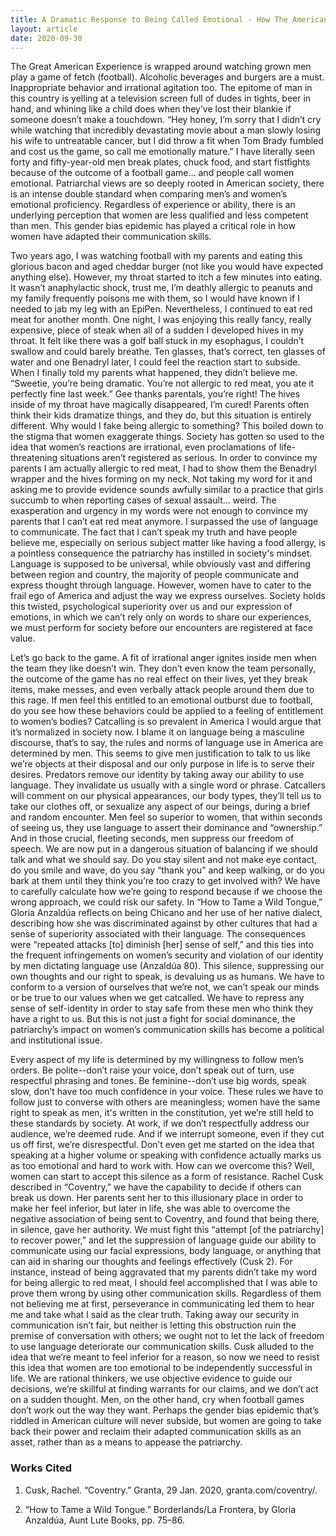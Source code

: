 ```yaml
---
title: A Dramatic Response to Being Called Emotional - How The American Patriarchy Has Shaped Women’s Communication
layout: article
date: 2020-09-30
---
```

  
The Great American Experience is wrapped around watching grown men play a game of fetch (football). Alcoholic beverages and burgers are a must. Inappropriate behavior and irrational agitation too. The epitome of man in this country is yelling at a television screen full of dudes in tights, beer in hand, and whining like a child does when they’ve lost their blankie if someone doesn’t make a touchdown. “Hey honey, I’m sorry that I didn’t cry while watching that incredibly devastating movie about a man slowly losing his wife to untreatable cancer, but I did throw a fit when Tom Brady fumbled and cost us the game, so call me emotionally mature.” I have literally seen forty and fifty-year-old men break plates, chuck food, and start fistfights because of the outcome of a football game… and people call women emotional. Patriarchal views are so deeply rooted in American society, there is an intense double standard when comparing men’s and women’s emotional proficiency. Regardless of experience or ability, there is an underlying perception that women are less qualified and less competent than men. This gender bias epidemic has played a critical role in how women have adapted their communication skills.


Two years ago, I was watching football with my parents and eating this glorious bacon and aged cheddar burger (not like you would have expected anything else). However, my throat started to itch a few minutes into eating. It wasn’t anaphylactic shock, trust me, I’m deathly allergic to peanuts and my family frequently poisons me with them, so I would have known if I needed to jab my leg with an EpiPen. Nevertheless, I continued to eat red meat for another month. One night, I was enjoying this really fancy, really expensive, piece of steak when all of a sudden I developed hives in my throat. It felt like there was a golf ball stuck in my esophagus, I couldn’t swallow and could barely breathe. Ten glasses, that’s correct, ten glasses of water and one Benadryl later, I could feel the reaction start to subside. When I finally told my parents what happened, they didn’t believe me. “Sweetie, you’re being dramatic. You’re not allergic to red meat, you ate it perfectly fine last week.” Gee thanks parentals, you’re right! The hives inside of my throat have magically disappeared, I’m cured! Parents often think their kids dramatize things, and they do, but this situation is entirely different. Why would I fake being allergic to something? This boiled down to the stigma that women exaggerate things. Society has gotten so used to the idea that women’s reactions are irrational, even proclamations of life-threatening situations aren’t registered as serious. In order to convince my parents I am actually allergic to red meat, I had to show them the Benadryl wrapper and the hives forming on my neck. Not taking my word for it and asking me to provide evidence sounds awfully similar to a practice that girls succumb to when reporting cases of sexual assault… weird. The exasperation and urgency in my words were not enough to convince my parents that I can’t eat red meat anymore. I surpassed the use of language to communicate. The fact that I can’t speak my truth and have people believe me, especially on serious subject matter like having a food allergy, is a pointless consequence the patriarchy has instilled in society's mindset. Language is supposed to be universal, while obviously vast and differing between region and country, the majority of people communicate and express thought through language. However, women have to cater to the frail ego of America and adjust the way we express ourselves. Society holds this twisted, psychological superiority over us and our expression of emotions, in which we can’t rely only on words to share our experiences, we must perform for society before our encounters are registered at face value. 


Let’s go back to the game. A fit of irrational anger ignites inside men when the team they like doesn’t win. They don’t even know the team personally, the outcome of the game has no real effect on their lives, yet they break items, make messes, and even verbally attack people around them due to this rage. If men feel this entitled to an emotional outburst due to football, do you see how these behaviors could be applied to a feeling of entitlement to women’s bodies? Catcalling is so prevalent in America I would argue that it’s normalized in society now. I blame it on language being a masculine discourse, that’s to say, the rules and norms of language use in America are determined by men. This seems to give men justification to talk to us like we’re objects at their disposal and our only purpose in life is to serve their desires. Predators remove our identity by taking away our ability to use language. They invalidate us usually with a single word or phrase. Catcallers will comment on our physical appearances, our body types, they’ll tell us to take our clothes off, or sexualize any aspect of our beings, during a brief and random encounter. Men feel so superior to women, that within seconds of seeing us, they use language to assert their dominance and “ownership.” And in those crucial, fleeting seconds, men suppress our freedom of speech. We are now put in a dangerous situation of balancing if we should talk and what we should say. Do you stay silent and not make eye contact, do you smile and wave, do you say “thank you” and keep walking, or do you bark at them until they think you’re too crazy to get involved with? We have to carefully calculate how we’re going to respond because if we choose the wrong approach, we could risk our safety. In “How to Tame a Wild Tongue,” Gloria Anzaldúa reflects on being Chicano and her use of her native dialect, describing how she was discriminated against by other cultures that had a sense of superiority associated with their language. The consequences were “repeated attacks [to] diminish [her] sense of self,” and this ties into the frequent infringements on women’s security and violation of our identity by men dictating language use (Anzaldúa 80). This silence, suppressing our own thoughts and our right to speak, is devaluing us as humans. We have to conform to a version of ourselves that we’re not, we can’t speak our minds or be true to our values when we get catcalled. We have to repress any sense of self-identity in order to stay safe from these men who think they have a right to us. But this is not just a fight for social dominance, the patriarchy’s impact on women’s communication skills has become a political and institutional issue. 


Every aspect of my life is determined by my willingness to follow men’s orders. Be polite--don’t raise your voice, don’t speak out of turn, use respectful phrasing and tones. Be feminine--don’t use big words, speak slow, don’t have too much confidence in your voice. These rules we have to follow just to converse with others are meaningless; women have the same right to speak as men, it's written in the constitution, yet we’re still held to these standards by society. At work, if we don’t respectfully address our audience, we’re deemed rude. And if we interrupt someone, even if they cut us off first, we’re disrespectful. Don’t even get me started on the idea that speaking at a higher volume or speaking with confidence actually marks us as too emotional and hard to work with. How can we overcome this? Well, women can start to accept this silence as a form of resistance. Rachel Cusk described in “Coventry,” we have the capability to decide if others can break us down. Her parents sent her to this illusionary place in order to make her feel inferior, but later in life, she was able to overcome the negative association of being sent to Coventry, and found that being there, in silence, gave her authority. We must fight this “attempt [of the patriarchy] to recover power,” and let the suppression of language guide our ability to communicate using our facial expressions, body language, or anything that can aid in sharing our thoughts and feelings effectively (Cusk 2). For instance, instead of being aggravated that my parents didn’t take my word for being allergic to red meat, I should feel accomplished that I was able to prove them wrong by using other communication skills. Regardless of them not believing me at first, perseverance in communicating led them to hear me and take what I said as the clear truth. Taking away our security in communication isn’t fair, but neither is letting this obstruction ruin the premise of conversation with others; we ought not to let the lack of freedom to use language deteriorate our communication skills. Cusk alluded to the idea that we’re meant to feel inferior for a reason, so now we need to resist this idea that women are too emotional to be independently successful in life. We are rational thinkers, we use objective evidence to guide our decisions, we’re skillful at finding warrants for our claims, and we don’t act on a sudden thought. Men, on the other hand, cry when football games don’t work out the way they want. Perhaps the gender bias epidemic that’s riddled in American culture will never subside, but women are going to take back their power and reclaim their adapted communication skills as an asset, rather than as a means to appease the patriarchy. 




### Works Cited


1. Cusk, Rachel. “Coventry.” Granta, 29 Jan. 2020, granta.com/coventry/.

2. “How to Tame a Wild Tongue.” Borderlands/La Frontera, by Gloria Anzaldúa, Aunt Lute Books, pp. 75–86. 

  